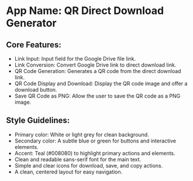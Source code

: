 # **App Name**: QR Direct Download Generator

## Core Features:

- Link Input: Input field for the Google Drive file link.
- Link Conversion: Convert Google Drive link to direct download link.
- QR Code Generation: Generates a QR code from the direct download link.
- QR Code Display and Download: Display the QR code image and offer a download button.
- Save QR Code as PNG: Allow the user to save the QR code as a PNG image.

## Style Guidelines:

- Primary color: White or light grey for clean background.
- Secondary color: A subtle blue or green for buttons and interactive elements.
- Accent: Teal (#008080) to highlight primary actions and elements.
- Clean and readable sans-serif font for the main text.
- Simple and clear icons for download, save, and copy actions.
- A clean, centered layout for easy navigation.